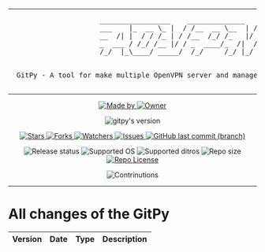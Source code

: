 <!--

#---[Metadata]--------------------------------------------------------------#
#  Filename ~ CHANGLOG.md               [Created: 2022-11-23 |  1:23 - PM]  #
#                                       [Updated: 2023-03-18 |  2:28 - PM]  #
#---[Info]------------------------------------------------------------------#
#  The changelogs of ConvPro Framework                                      #
#  Language ~ Markdown                                                      #
#---[Author]----------------------------------------------------------------#
#  Thomas Pellissier ~ @MyMeepSQL                                           #
#---[Operating System]------------------------------------------------------#
#  Developed for Linux (Arch based)                                         #
#---[License]---------------------------------------------------------------#
#  GNU General Public License v3.0                                          #
#  -------------------------------                                          #
#                                                                           #
#  This program is free software; you can redistribute it and/or modify     #
#  it under the terms of the GNU General Public License as published by     #
#  the Free Software Foundation; either version 2 of the License, or        #
#  (at your option) any later version.                                      #
#                                                                           #
#  This program is distributed in the hope that it will be useful,          #
#  but WITHOUT ANY WARRANTY; without even the implied warranty of           #
#  MERCHANTABILITY or FITNESS FOR A PARTICULAR PURPOSE. See the             #
#  GNU General Public License for more details.                             #
#                                                                           #
#  You should have received a copy of the GNU General Public License along  #
#  with this program; if not, write to the Free Software Foundation, Inc.,  #
#  51 Franklin Street, Fifth Floor, Boston, MA 02110-1301 USA.              #
#---------------------------------------------------------------------------#

-->

---

<pre>
                      _________________    ______________   _________ 
                      ___    |_  __ \_ |  / /__  __ \__  | / /_  ___/
                      __  /| |  / / /_ | / /__  /_/ /_   |/ /_____ \ 
                      _  ___ / /_/ /__ |/ / _  ____/_  /|  / ____/ / 
                      /_/  |_\____/ _____/  /_/     /_/ |_/  /____/
                      

  GitPy - A tool for make multiple OpenVPN server and manage existing OpenVPN's client config.

</pre>

---

<!--
Liens à modifier
-->

<!--  [ Authors ] -->
<p align="center">
    <a href="https://github.com/MyMeepSQL">
        <img src="https://img.shields.io/badge/Made%20by-Thomas%20Pellissier%20(MyMeepSQL)-important?style=for-the-badge" alt="Made by">
    </a>
    <a href="https://github.com/PentestSociety">
        <img src="https://img.shields.io/badge/Owner-©%20PSociety™%20(MyMeepSQL)-important?style=for-the-badge" alt="Owner">
    </a>
</p>

<!--  [ Version ] -->
<p align="center">
    <img src="https://img.shields.io/badge/Version-0.0.0.1-success?style=for-the-badge" alt="gitpy's version">
</p>

<!--  [ Informations about this repositorie ] -->
<p align="center">
    <a href="https://github.com/MyMeepSQL/gitpy/stargazers">
        <img src="https://img.shields.io/github/stars/MyMeepSQL/gitpy?style=for-the-badge&color=success" alt="Stars">
    </a>
    <a href="https://github.com/MyMeepSQL/gitpy/network/members">
        <img src="https://img.shields.io/github/forks/MyMeepSQL/gitpy?color=cyan&style=for-the-badge&color=success" alt="Forks">
    </a>
    <a href="https://github.com/MyMeepSQL/gitpy/watchers">
        <img src="https://img.shields.io/github/watchers/MyMeepSQL/gitpy?color=cyan&style=for-the-badge&color=success" alt="Watchers">
    </a>
    <a href="https://github.com/MyMeepSQL/gitpy/issues">
        <img src="https://img.shields.io/github/issues/MyMeepSQL/gitpy?color=success&style=for-the-badge" alt="Issues">
    </a>
    <a href="https://github.com/MyMeepSQL/gitpy/issues">
        <img src="https://img.shields.io/github/last-commit/MyMeepSQL/gitpy/master?color=success&style=for-the-badge" alt="GitHub last commit (branch)">
    </a>

</p>

<!--  [ More informations ] -->
<p align="center">
    <img src="https://img.shields.io/badge/Release%20status-In%20Development-informational?style=for-the-badge" alt="Release status">
    <img src="https://img.shields.io/badge/Supported%20OS-Linux-informational?style=for-the-badge" alt="Supported OS">
    <img src="https://img.shields.io/badge/Supported%20distros-Arch%20&%20Debian%20based-informational?style=for-the-badge" alt="Supported ditros">
    <img src="https://img.shields.io/github/repo-size/MyMeepSQL/gitpy?color=informational&style=for-the-badge" alt="Repo size">
    <a href="https://github.com/MyMeepSQL/gitpy/blob/test_v1/LICENSE">
        <img src="https://img.shields.io/github/license/MyMeepSQL/gitpy?color=informational&style=for-the-badge" alt="Repo License" >
    </a>
</p>

<!--  [ Contribution ] -->
<p align="center">
    <img src="https://img.shields.io/badge/Contributions-Open!-green?style=for-the-badge" alt="Contrinutions">
</p>

---


# All changes of the GitPy

| Version | Date | Type | Description |
| ------------- | ------------- |------------- | ------------- |
